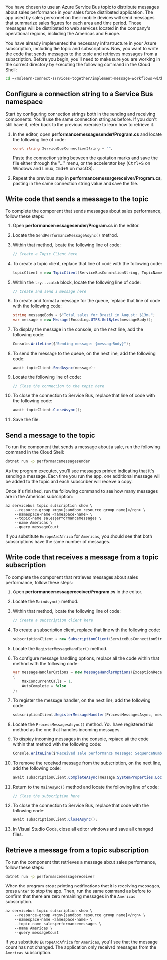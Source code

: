 You have chosen to use an Azure Service Bus topic to distribute messages about sales performance in your sales force distributed application. The app used by sales personnel on their mobile devices will send messages that summarize sales figures for each area and time period. Those messages will be distributed to web services located in the company's operational regions, including the Americas and Europe.

You have already implemented the necessary infrastructure in your Azure subscription, including the topic and subscriptions. Now, you want to write the code that sends messages to the topic and retrieves messages from a subscription. Before you begin, you'll need to make sure you are working in the correct directory by executing the following command in the Cloud Shell:

```bash
cd ~/mslearn-connect-services-together/implement-message-workflows-with-service-bus/src/start
```

## Configure a connection string to a Service Bus namespace

Start by configuring connection strings both in the sending and receiving components. You'll use the same connection string as before. If you don't still have it, refer back to the previous exercise to learn how to retrieve it.

1. In the editor, open **performancemessagesender/Program.cs** and locate the following line of code:

    ```C#
    const string ServiceBusConnectionString = "";
    ```

    Paste the connection string between the quotation marks and save the file either through the "..." menu, or the accelerator key (<kbd>Ctrl+S</kbd> on Windows and Linux, <kbd>Cmd+S</kbd> on macOS).

1. Repeat the previous step in **performancemessagereceiver/Program.cs**, pasting in the same connection string value and save the file.

## Write code that sends a message to the topic

To complete the component that sends messages about sales performance, follow these steps:

1. Open **performancemessagesender/Program.cs** in the editor.

1. Locate the `SendPerformanceMessageAsync()` method.

1. Within that method, locate the following line of code:

    ```C#
    // Create a Topic Client here
    ```

1. To create a topic client, replace that line of code with the following code:

    ```C#
    topicClient = new TopicClient(ServiceBusConnectionString, TopicName);
    ```

1. Within the `try...catch` block, locate the following line of code:

    ```C#
    // Create and send a message here
    ```

1. To create and format a message for the queue, replace that line of code with the following code:

    ```C#
    string messageBody = $"Total sales for Brazil in August: $13m.";
    var message = new Message(Encoding.UTF8.GetBytes(messageBody));
    ```

1. To display the message in the console, on the next line, add the following code:

    ```C#
    Console.WriteLine($"Sending message: {messageBody}");
    ```

1. To send the message to the queue, on the next line, add the following code:

    ```C#
    await topicClient.SendAsync(message);
    ```

1. Locate the following line of code:

    ```C#
    // Close the connection to the topic here
    ```

1. To close the connection to Service Bus, replace that line of code with the following code:

    ```C#
    await topicClient.CloseAsync();
    ```

1. Save the file.

## Send a message to the topic

To run the component that sends a message about a sale, run the following command in the Cloud Shell:

```bash
dotnet run -p performancemessagesender
```

As the program executes, you'll see messages printed indicating that it's sending a message. Each time you run the app, one additional message will be added to the topic and each subscriber will receive a copy.

Once it's finished, run the following command to see how many messages are in the Americas subscription:

```azurecli
az servicebus topic subscription show \
    --resource-group <rgn>[sandbox resource group name]</rgn> \
    --namespace-name <namespace-name> \
    --topic-name salesperformancemessages \
    --name Americas \
    --query messageCount
```

If you substitute `EuropeAndAfrica` for `Americas`, you should see that both subscriptions have the same number of messages.

## Write code that receives a message from a topic subscription

To complete the component that retrieves messages about sales performance, follow these steps:

1. Open **performancemessagereceiver/Program.cs** in the editor.

1. Locate the `MainAsync()` method.

1. Within that method, locate the following line of code:

    ```C#
    // Create a subscription client here
    ```

1. To create a subscription client, replace that line with the following code:

    ```C#
    subscriptionClient = new SubscriptionClient(ServiceBusConnectionString, TopicName, SubscriptionName);
    ```

1. Locate the `RegisterMessageHandler()` method.

1. To configure message handling options, replace all the code within that method with the following code:

    ```C#
    var messageHandlerOptions = new MessageHandlerOptions(ExceptionReceivedHandler)
    {
        MaxConcurrentCalls = 1,
        AutoComplete = false
    };
    ```

1. To register the message handler, on the next line, add the following code:

    ```C#
    subscriptionClient.RegisterMessageHandler(ProcessMessagesAsync, messageHandlerOptions);
    ```

1. Locate the `ProcessMessagesAsync()` method. You have registered this method as the one that handles incoming messages.

1. To display incoming messages in the console, replace all the code within that method with the following code:

    ```C#
    Console.WriteLine($"Received sale performance message: SequenceNumber:{message.SystemProperties.SequenceNumber} Body:{Encoding.UTF8.GetString(message.Body)}");
    ```

1. To remove the received message from the subscription, on the next line, add the following code:

    ```C#
    await subscriptionClient.CompleteAsync(message.SystemProperties.LockToken);
    ```

1. Return to the `MainAsync()` method and locate the following line of code:

    ```C#
    // Close the subscription here
    ```

1. To close the connection to Service Bus, replace that code with the following code:

    ```C#
    await subscriptionClient.CloseAsync();
    ```

1. In Visual Studio Code, close all editor windows and save all changed files.

## Retrieve a message from a topic subscription

To run the component that retrieves a message about sales performance, follow these steps:

```bash
dotnet run -p performancemessagereceiver
```

When the program stops printing notifications that it is receiving messages, press `Enter` to stop the app. Then, run the same command as before to confirm that there are zero remaining messages in the `Americas` subscription.

```azurecli
az servicebus topic subscription show \
    --resource-group <rgn>[sandbox resource group name]</rgn> \
    --namespace-name <namespace-name> \
    --topic-name salesperformancemessages \
    --name Americas \
    --query messageCount
```

If you substitute `EuropeAndAfrica` for `Americas`, you'll see that the message count has not changed. The application only received messages from the `Americas` subscription.
